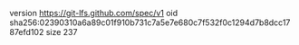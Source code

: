 version https://git-lfs.github.com/spec/v1
oid sha256:02390310a6a89c01f910b731c7a5e7e680c7f532f0c1294d7b8dcc1787efd102
size 237
